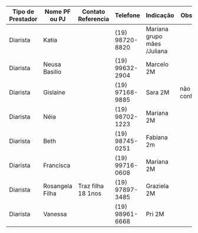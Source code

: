 | Tipo de Prestador | Nome PF ou PJ   | Contato Referencia | Telefone        | Indicação                   | Observ.     |
| ----------------- | --------------- | ------------------ | --------------- | --------------------------- | ----------- |
| Diarista          | Katia           |                    | (19) 98720-8820 | Mariana grupo mães /Juliana |             |
| Diarista          | Neusa Basilio   |                    | (19) 99632-2904 | Marcelo 2M                  |             |
| Diarista          | Gislaine        |                    | (19) 97168-9885 | Sara 2M                     | não conhece |
| Diarista          | Néia            |                    | (19) 98702-1223 | Mariana 2M                  |             |
| Diarista          | Beth            |                    | (19) 98745-0251 | Fabiana 2m                  |             |
| Diarista          | Francisca       |                    | (19) 99716-0608 | Mariana 2M                  |             |
| Diarista          | Rosangela Filha | Traz filha 18 1nos | (19) 97897-3485 | Graziela 2M                 |             |
| Diarista          | Vanessa         |                    | (19) 98961-6668 | Pri 2M                      |             |